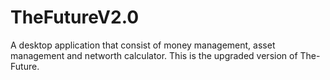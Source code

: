 # TheFutureV2.0
A desktop application that consist of money management, asset management and networth calculator. This is the upgraded version of The-Future.
